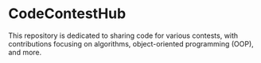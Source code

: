 # CodeContestHub
This repository is dedicated to sharing code for various contests, with contributions focusing on algorithms, object-oriented programming (OOP), and more.
